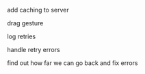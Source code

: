 add caching to server

drag gesture

log retries

handle retry errors

find out how far we can go back and fix errors
